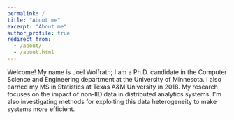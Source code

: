 ```yaml
---
permalink: /
title: "About me"
excerpt: "About me"
author_profile: true
redirect_from: 
  - /about/
  - /about.html
---
```


Welcome! My name is Joel Wolfrath; I am a Ph.D. candidate in the Computer Science and Engineering department at the University of Minnesota. I also earned my MS in Statistics at Texas A&M University in 2018. My research focuses on the impact of non-IID data in distributed analytics systems. I'm also investigating methods for exploiting this data heterogeneity to make systems more efficient.
